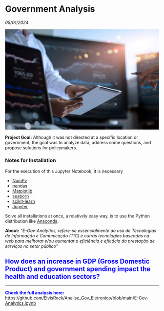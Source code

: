 # Government Analysis

_05/01/2024_

![title](projeto.png)


**Project Goal:** Although it was not directed at a specific location or government, the goal was to analyze data, address some questions, and propose solutions for policymakers.



### Notes for Installation

For the execution of this Jupyter Notebook, it is necessary

* [NumPy](https://numpy.org/)
* [pandas](https://pandas.pydata.org/)
* [Matplotlib](https://matplotlib.org/)
* [seaborn](https://seaborn.pydata.org/)
* [scikit-learn](https://scikit-learn.org/stable/)
* [Jupyter](https://jupyter.org/)

Solve all installations at once, a relatively easy way, is to use the Python distribution like [Anaconda](https://www.anaconda.com/download).



**About:** _"E-Gov-Analytics, refere-se essencialmente ao uso de Tecnologias de Informação e Comunicação (TIC) e outras tecnologias baseadas na web para melhorar e/ou aumentar a eficiência e eficácia da prestação de serviços no setor público"_

## <font color = 'blue'>How does an increase in GDP (Gross Domestic Product) and government spending impact the health and education sectors?<font>







____________________________

**Check the full analysis here:** https://github.com/ElvisRock/Analise_Gov_Eletronico/blob/main/E-Gov-Analytics.ipynb







